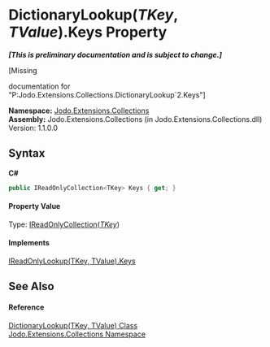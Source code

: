 # DictionaryLookup(*TKey*, *TValue*).Keys Property 
 _**\[This is preliminary documentation and is subject to change.\]**_

\[Missing <summary> documentation for "P:Jodo.Extensions.Collections.DictionaryLookup`2.Keys"\]

**Namespace:**&nbsp;<a href="N_Jodo_Extensions_Collections">Jodo.Extensions.Collections</a><br />**Assembly:**&nbsp;Jodo.Extensions.Collections (in Jodo.Extensions.Collections.dll) Version: 1.1.0.0

## Syntax

**C#**<br />
``` C#
public IReadOnlyCollection<TKey> Keys { get; }
```


#### Property Value
Type: <a href="https://docs.microsoft.com/dotnet/api/system.collections.generic.ireadonlycollection-1" target="_blank" rel="noopener noreferrer">IReadOnlyCollection</a>(<a href="T_Jodo_Extensions_Collections_DictionaryLookup_2">*TKey*</a>)

#### Implements
<a href="P_Jodo_Extensions_Collections_IReadOnlyLookup_2_Keys">IReadOnlyLookup(TKey, TValue).Keys</a><br />

## See Also


#### Reference
<a href="T_Jodo_Extensions_Collections_DictionaryLookup_2">DictionaryLookup(TKey, TValue) Class</a><br /><a href="N_Jodo_Extensions_Collections">Jodo.Extensions.Collections Namespace</a><br />